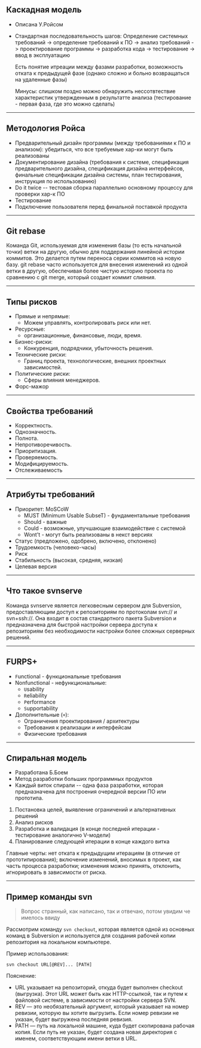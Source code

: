 ## Каскадная модель

- Описана У.Ройсом
- Стандартная последовательность шагов:
  Определение системных требований -> определение требований к ПО -> анализ требований -> проектирование программы -> разработка кода -> тестирование -> ввод в эксплуатацию

  Есть понятие итреации между фазами разработки, возможность отката к предыдущей фазе (однако сложно и больно возвращаться на удаленные фазы)

  Минусы: слишком поздно можно обнаружить нессотвтествие характеристик утвержденным в результатте анализа (тестирование - первая фаза, где это можно сделать)

<hr>

## Методология Ройса

- Предварительный дизайн программы (между требованиями к ПО и анализом): убедиться, что все требуемые хар-ки могут быть реализованы
- Документирование дизайна (требования к системе, спецификация предварительного дизайна, спецификация дизайна интерфейсов, финальные спецификации дизайна системы, план тестирования, инструкция по использованию)
- Do it twice -- тестовая сборка параллельно основному процессу для проверки хар-к ПО
- Тестирование
- Подключение пользователя перед финальной поставкой продукта

<hr>

## Git rebase

  Команда Git, используемая для изменения базы (то есть начальной точки) ветки на другую, обычно для поддержания линейной истории коммитов. Это делается путем переноса серии коммитов на новую базу.
  git rebase часто используется для внесения изменений из одной ветки в другую, обеспечивая более чистую историю проекта по сравнению с git merge, который создает коммит слияния.
<hr>

## Типы рисков
- Прямые и непрямые:
  - Можем управлять, контролировать риск или нет.
- Ресурсные:
  - организационные, финансовые, люди, время.
- Бизнес-риски:
  - Конкуренция, подрядчики, убыточность решения.
- Технические риски:
  - Границ проекта, технологические, внешних проектных зависимостей.
- Политические риски:
  - Сферы влияния менеджеров.
- Форс-мажор
<hr>

## Свойства требований
- Корректность.
- Однозначность.
- Полнота.
- Непротиворечивость.
- Приоритизация.
- Проверяемость.
- Модифицируемость.
- Отслеживаемость
<hr>

## Атрибуты требований
- Приоритет: MoSCoW
  - MUST (Minimum Usable SubseT) - фундаментальные требования
  - Should - важные
  - Could - возможные, улучшающие взаимодействие с системой
  - Wont't - могут быть реализованы в некст версиях
- Статус (предложено, одобрено, включено, отклонено)
- Трудоемкость (человеко-часы)
- Риск
- Стабильность (высокая, средняя, низкая)
- Целевая версия
<hr>

## Что такое svnserve

Команда svnserve является легковесным сервером для Subversion, предоставляющим доступ к репозиториям по протоколам svn:// и svn+ssh://. Она входит в состав стандартного пакета Subversion 
и предназначена для быстрой настройки сервера доступа к репозиториям без необходимости настройки более сложных серверных решений.
<hr>

## FURPS+ 
- `F`unctional - функциональные требования
- Nonfunctional - нефункциональные:
  - `U`sability
  - `R`eliability
  - `P`erformance
  - `S`upportability
- Дополнительные (`+`):
  - Ограничения проектирования / архитектуры
  - Требования к реализации и интерфейсам
  - Физические требования
<hr>

## Спиральная модель
- Разработана Б.Боем
- Метод разработки больших программных продуктов
- Каждый виток спирали -- одна фаза разработки, которая предназначена для построения очередной версии ПО или прототипа.

1. Постановка целей, выявление ограничений и альтернативных решений
2. Анализ рисков
3. Разработка и валидация (в конце последней итерации - тестирование аналогично V-модели)
4. Планирование следующей итерации в конце каждого витка

Главные черты: нет отката к предыдущим итерациям (в отличие от прототипирования); включение изменений, вносимых в проект, как часть процесса разработки; изменения можно принять, отклонить, игнорировать в зависимости от риска.
<hr>

## Пример команды svn

> Вопрос странный, как написано, так и отвечаю, потом увидим че имелось ввиду

Рассмотрим команду `svn checkout`, которая является одной из основных команд в Subversion и используется для создания рабочей копии репозитория на локальном компьютере.

Пример использования:

```
svn checkout URL[@REV]... [PATH]
```

Пояснение:

- URL указывает на репозиторий, откуда будет выполнен checkout (выгрузка). Этот URL может быть как HTTP-ссылкой, так и путем к файловой системе, в зависимости от настройки сервера SVN.
- REV — это необязательный аргумент, который указывает на номер ревизии, которую вы хотите выгрузить. Если номер ревизии не указан, будет выгружена последняя ревизия.
- PATH — путь на локальной машине, куда будет скопирована рабочая копия. Если путь не указан, будет создана новая директория с именем, соответствующим имени ветки в URL.
